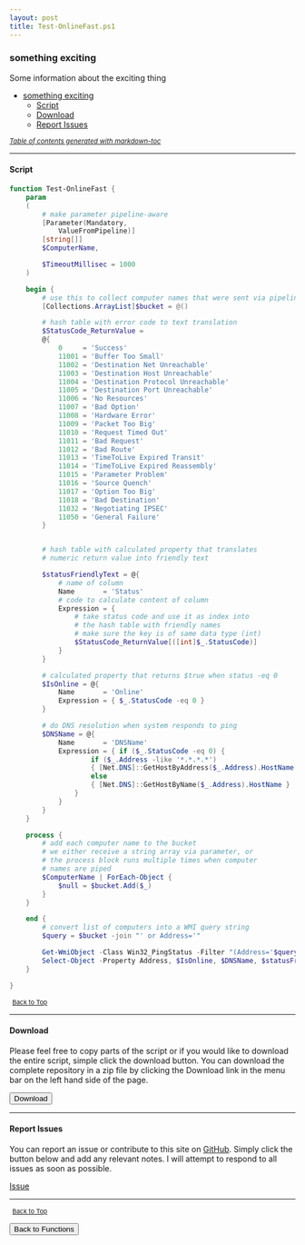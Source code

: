 ```yaml
---
layout: post
title: Test-OnlineFast.ps1
---
```


### something exciting

Some information about the exciting thing

- [something exciting](#something-exciting)
  - [Script](#script)
  - [Download](#download)
  - [Report Issues](#report-issues)

<small><i><a href='http://ecotrust-canada.github.io/markdown-toc/'>Table of contents generated with markdown-toc</a></i></small>

---

#### Script

```powershell
function Test-OnlineFast {
    param
    (
        # make parameter pipeline-aware
        [Parameter(Mandatory,
            ValueFromPipeline)]
        [string[]]
        $ComputerName,

        $TimeoutMillisec = 1000
    )

    begin {
        # use this to collect computer names that were sent via pipeline
        [Collections.ArrayList]$bucket = @()

        # hash table with error code to text translation
        $StatusCode_ReturnValue =
        @{
            0     = 'Success'
            11001 = 'Buffer Too Small'
            11002 = 'Destination Net Unreachable'
            11003 = 'Destination Host Unreachable'
            11004 = 'Destination Protocol Unreachable'
            11005 = 'Destination Port Unreachable'
            11006 = 'No Resources'
            11007 = 'Bad Option'
            11008 = 'Hardware Error'
            11009 = 'Packet Too Big'
            11010 = 'Request Timed Out'
            11011 = 'Bad Request'
            11012 = 'Bad Route'
            11013 = 'TimeToLive Expired Transit'
            11014 = 'TimeToLive Expired Reassembly'
            11015 = 'Parameter Problem'
            11016 = 'Source Quench'
            11017 = 'Option Too Big'
            11018 = 'Bad Destination'
            11032 = 'Negotiating IPSEC'
            11050 = 'General Failure'
        }


        # hash table with calculated property that translates
        # numeric return value into friendly text

        $statusFriendlyText = @{
            # name of column
            Name       = 'Status'
            # code to calculate content of column
            Expression = {
                # take status code and use it as index into
                # the hash table with friendly names
                # make sure the key is of same data type (int)
                $StatusCode_ReturnValue[([int]$_.StatusCode)]
            }
        }

        # calculated property that returns $true when status -eq 0
        $IsOnline = @{
            Name       = 'Online'
            Expression = { $_.StatusCode -eq 0 }
        }

        # do DNS resolution when system responds to ping
        $DNSName = @{
            Name       = 'DNSName'
            Expression = { if ($_.StatusCode -eq 0) {
                    if ($_.Address -like '*.*.*.*')
                    { [Net.DNS]::GetHostByAddress($_.Address).HostName }
                    else
                    { [Net.DNS]::GetHostByName($_.Address).HostName }
                }
            }
        }
    }

    process {
        # add each computer name to the bucket
        # we either receive a string array via parameter, or
        # the process block runs multiple times when computer
        # names are piped
        $ComputerName | ForEach-Object {
            $null = $bucket.Add($_)
        }
    }

    end {
        # convert list of computers into a WMI query string
        $query = $bucket -join "' or Address='"

        Get-WmiObject -Class Win32_PingStatus -Filter "(Address='$query') and timeout=$TimeoutMillisec" |
        Select-Object -Property Address, $IsOnline, $DNSName, $statusFriendlyText
    }

}
```

<span style="font-size:11px;"><a href="#"><i class="fas fa-caret-up" aria-hidden="true" style="color: white; margin-right:5px;"></i>Back to Top</a></span>

---

#### Download

Please feel free to copy parts of the script or if you would like to download the entire script, simple click the download button. You can download the complete repository in a zip file by clicking the Download link in the menu bar on the left hand side of the page.

<button class="btn" type="submit" onclick="window.open('/PowerShell/functions/Test-OnlineFast.ps1')">
    <i class="fa fa-cloud-download-alt">
    </i>
        Download
</button>

---

#### Report Issues

You can report an issue or contribute to this site on <a href="https://github.com/BanterBoy/scripts-blog/issues">GitHub</a>. Simply click the button below and add any relevant notes. I will attempt to respond to all issues as soon as possible.

<!-- Place this tag where you want the button to render. -->

<a class="github-button" href="https://github.com/BanterBoy/scripts-blog/issues/new?title=Test-OnlineFast.ps1&body=There is a problem with this function. Please find details below." data-show-count="true" aria-label="Issue BanterBoy/scripts-blog on GitHub">Issue</a>

---

<span style="font-size:11px;"><a href="#"><i class="fas fa-caret-up" aria-hidden="true" style="color: white; margin-right:5px;"></i>Back to Top</a></span>

<a href="/menu/_pages/functions.html">
    <button class="btn">
        <i class='fas fa-reply'>
        </i>
            Back to Functions
    </button>
</a>

[1]: http://ecotrust-canada.github.io/markdown-toc
[2]: https://github.com/googlearchive/code-prettify
